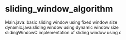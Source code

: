 # sliding_window_algorithm
Main.java: basic sliding window using fixed window size<br />
dynamic.java:sliding window using dynamic window size <br />
slidingWindowC:implementation of sliding window using c <br />

